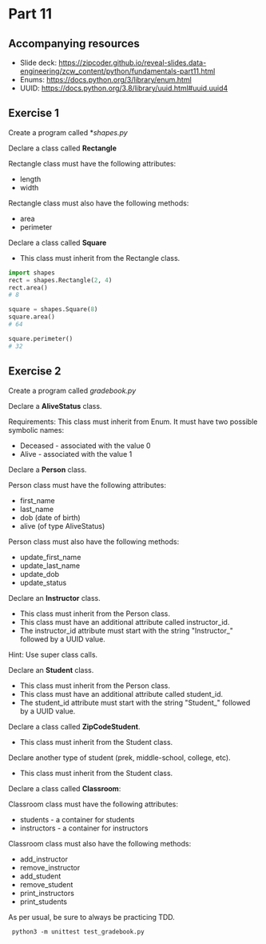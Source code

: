 # Part 11

## Accompanying resources
* Slide deck: https://zipcoder.github.io/reveal-slides.data-engineering/zcw_content/python/fundamentals-part11.html
* Enums: https://docs.python.org/3/library/enum.html
* UUID: https://docs.python.org/3.8/library/uuid.html#uuid.uuid4

## Exercise 1

Create a program called **shapes.py*

Declare a class called **Rectangle**

Rectangle class must have the following attributes:
* length
* width

Rectangle class must also have the following methods:
* area
* perimeter


Declare a class called **Square** 
* This class must inherit from the Rectangle class.


```python
import shapes
rect = shapes.Rectangle(2, 4)
rect.area()
# 8

square = shapes.Square(8)
square.area()
# 64

square.perimeter()
# 32
```

## Exercise 2 

Create a program called *gradebook.py*

Declare a **AliveStatus** class.

Requirements:
This class must inherit from Enum.
It must have two possible symbolic names:
* Deceased - associated with the value 0
* Alive - associated with the value 1


Declare a **Person** class.

Person class must have the following attributes:
* first_name
* last_name
* dob (date of birth)
* alive (of type AliveStatus)

Person class must also have the following methods:
* update_first_name
* update_last_name
* update_dob
* update_status

Declare an **Instructor** class.

* This class must inherit from the Person class. 
* This class must have an additional attribute called instructor_id.
* The instructor_id attribute must start with the string "Instructor_" followed by a UUID value.

Hint: Use super class calls.

Declare an **Student** class.

* This class must inherit from the Person class. 
* This class must have an additional attribute called student_id.
* The student_id attribute must start with the string "Student_" followed by a UUID value.

Declare a class called **ZipCodeStudent**.

* This class must inherit from the Student class.

Declare another type of student (prek, middle-school, college, etc).

* This class must inherit from the Student class.

Declare a class called **Classroom**:

Classroom class must have the following attributes:
* students - a container for students
* instructors - a container for instructors

Classroom class must also have the following methods:
* add_instructor
* remove_instructor
* add_student
* remove_student
* print_instructors
* print_students

As per usual, be sure to always be practicing TDD.

```
 python3 -m unittest test_gradebook.py
```